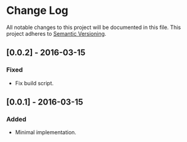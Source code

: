# Change Log
All notable changes to this project will be documented in this file.
This project adheres to [Semantic Versioning](http://semver.org/).

## [0.0.2] - 2016-03-15
### Fixed
- Fix build script.

## [0.0.1] - 2016-03-15
### Added
- Minimal implementation.